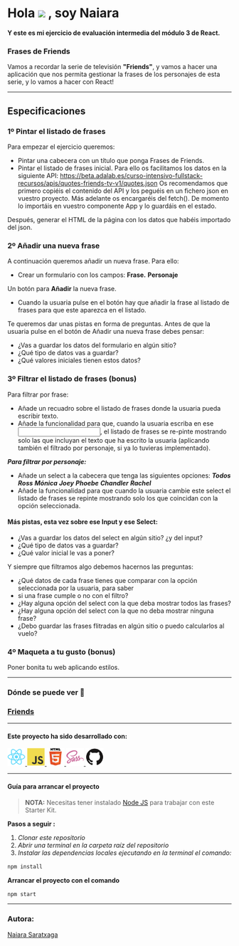 # Hola <img src="https://media.giphy.com/media/hvRJCLFzcasrR4ia7z/giphy.gif" width="30px"> , soy Naiara

**Y este es mi ejercicio de evaluación intermedia del módulo 3 de React.**

### Frases de Friends

Vamos a recordar la serie de televisión **"Friends"**, y vamos a hacer una aplicación que nos permita gestionar
la frases de los personajes de esta serie, y lo vamos a hacer con React!

---

## Especificaciones

### 1º Pintar el listado de frases

Para empezar el ejercicio queremos:

- Pintar una cabecera con un título que ponga Frases de Friends.
- Pintar el listado de frases inicial. Para ello os facilitamos los datos en la siguiente API:
  https://beta.adalab.es/curso-intensivo-fullstack-recursos/apis/quotes-friends-tv-v1/quotes.json
  Os recomendamos que primero copiéis el contenido del API y los peguéis en un fichero json en vuestro
  proyecto. Más adelante os encargaréis del fetch(). De momento lo importáis en vuestro componente App y
  lo guardáis en el estado.

Después, generar el HTML de la página con los datos que habéis importado del json.

### 2º Añadir una nueva frase

A continuación queremos añadir un nueva frase. Para ello:

- Crear un formulario con los campos:
  **Frase.**
  **Personaje**

Un botón para **Añadir** la nueva frase.

- Cuando la usuaria pulse en el botón hay que añadir la frase al listado de frases para que este
  aparezca en el listado.

Te queremos dar unas pistas en forma de preguntas. Antes de que la usuaria pulse en el botón de Añadir
una nueva frase debes pensar:

- ¿Vas a guardar los datos del formulario en algún sitio?
- ¿Qué tipo de datos vas a guardar?
- ¿Qué valores iniciales tienen estos datos?

### 3º Filtrar el listado de frases (bonus)

Para filtrar por frase:

- Añade un recuadro sobre el listado de frases donde la usuaria pueda escribir texto.
- Añade la funcionalidad para que, cuando la usuaria escriba en ese <input>, el listado de frases se
  re-pinte mostrando solo las que incluyan el texto que ha escrito la usuaria (aplicando también el
  filtrado por personaje, si ya lo tuvieras implementado).

**_Para filtrar por personaje:_**

- Añade un select a la cabecera que tenga las siguientes opciones:
  **_Todos_**
  **_Ross_**
  **_Mónica_**
  **_Joey_**
  **_Phoebe_**
  **_Chandler_**
  **_Rachel_**
- Añade la funcionalidad para que cuando la usuaria cambie este select el listado de frases se repinte
  mostrando solo los que coincidan con la opción seleccionada.

#### Más pistas, esta vez sobre ese **Input** y ese **Select**:

- ¿Vas a guardar los datos del select en algún sitio? ¿y del input?
- ¿Qué tipo de datos vas a guardar?
- ¿Qué valor inicial le vas a poner?

Y siempre que filtramos algo debemos hacernos las preguntas:

- ¿Qué datos de cada frase tienes que comparar con la opción seleccionada por la usuaria, para saber
- si una frase cumple o no con el filtro?
- ¿Hay alguna opción del select con la que deba mostrar todos las frases?
- ¿Hay alguna opción del select con la que no deba mostrar ninguna frase?
- ¿Debo guardar las frases flitradas en algún sitio o puedo calcularlos al vuelo?

### 4º Maqueta a tu gusto (bonus)

Poner bonita tu web aplicando estilos.

---

### Dónde se puede ver 👀

### **[Friends](http://beta.adalab.es/modulo-3-evaluacion-intermedia-NaiSaratxaga/)**

---

#### Este proyecto ha sido desarrollado con:

<p>
<a href="https://reactjs.org/" target="_blank" rel="noreferrer"> <img src="https://raw.githubusercontent.com/devicons/devicon/master/icons/react/react-original.svg" alt="react" width="40" height="40"/> </a> 
<a href="https://developer.mozilla.org/en-US/docs/Web/JavaScript" target="_blank" rel="noreferrer"> <img src="https://raw.githubusercontent.com/devicons/devicon/master/icons/javascript/javascript-original.svg" alt="javascript" width="40" height="40"/> 
<a href="https://www.w3.org/html/" target="_blank" rel="noreferrer"> <img src="https://raw.githubusercontent.com/devicons/devicon/master/icons/html5/html5-original-wordmark.svg" alt="html5" width="40" height="40"/>
<a href="https://sass-lang.com" target="_blank" rel="noreferrer"> <img src="https://raw.githubusercontent.com/devicons/devicon/master/icons/sass/sass-original.svg" alt="sass" width="40" height="40"/>
<a href="https://github.com/" target="_blank" rel="noreferrer"> <img src="https://raw.githubusercontent.com/devicons/devicon/master/icons/github/github-original.svg" alt=“github” width="40" height="40"/> </a> 
</p>

---

#### Guía para arrancar el proyecto

> **NOTA:** Necesitas tener instalado [Node JS](https://nodejs.org/) para trabajar con este Starter Kit.

**Pasos a seguir :**

1. _Clonar este repositorio_
2. _Abrir una terminal en la carpeta raíz del repositorio_
3. _Instalar las dependencias locales ejecutando en la terminal el comando:_

```bash
npm install
```

**Arrancar el proyecto con el comando**

```bash
npm start
```

---

### Autora:

[Naiara Saratxaga](https://github.com/NaiSaratxaga)
